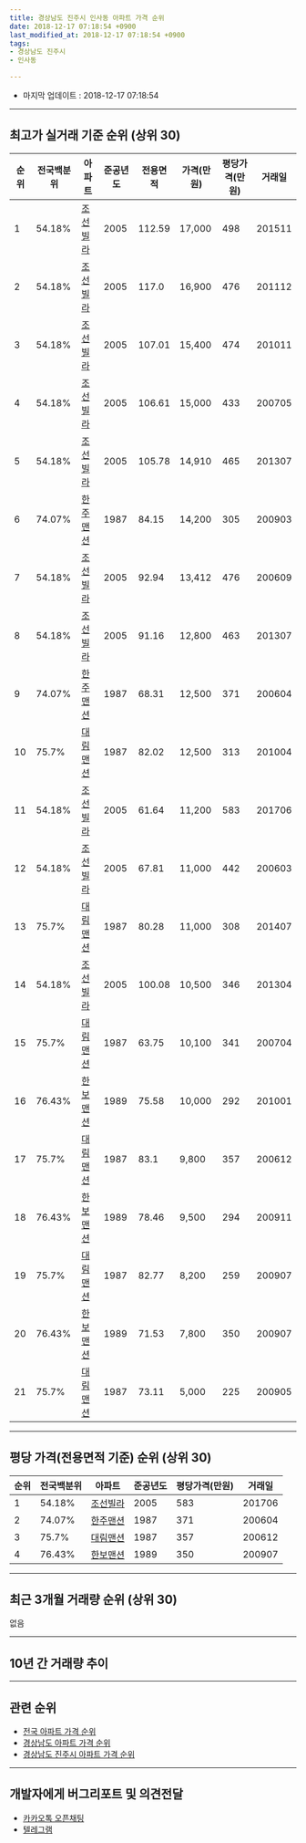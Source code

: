 ```yaml
---
title: 경상남도 진주시 인사동 아파트 가격 순위
date: 2018-12-17 07:18:54 +0900
last_modified_at: 2018-12-17 07:18:54 +0900
tags:
- 경상남도 진주시
- 인사동

---
```


* 마지막 업데이트 : 2018-12-17 07:18:54

---

## 최고가 실거래 기준 순위 (상위 30)


|순위|전국백분위|아파트|준공년도|전용면적|가격(만원)|평당가격(만원)|거래일|
|---|---|---|---|---|---|---|---|
|1|54.18%|[조선빌라](https://search.naver.com/search.naver?query=%EA%B2%BD%EC%83%81%EB%82%A8%EB%8F%84+%EC%A7%84%EC%A3%BC%EC%8B%9C+%EC%9D%B8%EC%82%AC%EB%8F%99+%EC%A1%B0%EC%84%A0%EB%B9%8C%EB%9D%BC)|2005|112.59|17,000|498|201511|
|2|54.18%|[조선빌라](https://search.naver.com/search.naver?query=%EA%B2%BD%EC%83%81%EB%82%A8%EB%8F%84+%EC%A7%84%EC%A3%BC%EC%8B%9C+%EC%9D%B8%EC%82%AC%EB%8F%99+%EC%A1%B0%EC%84%A0%EB%B9%8C%EB%9D%BC)|2005|117.0|16,900|476|201112|
|3|54.18%|[조선빌라](https://search.naver.com/search.naver?query=%EA%B2%BD%EC%83%81%EB%82%A8%EB%8F%84+%EC%A7%84%EC%A3%BC%EC%8B%9C+%EC%9D%B8%EC%82%AC%EB%8F%99+%EC%A1%B0%EC%84%A0%EB%B9%8C%EB%9D%BC)|2005|107.01|15,400|474|201011|
|4|54.18%|[조선빌라](https://search.naver.com/search.naver?query=%EA%B2%BD%EC%83%81%EB%82%A8%EB%8F%84+%EC%A7%84%EC%A3%BC%EC%8B%9C+%EC%9D%B8%EC%82%AC%EB%8F%99+%EC%A1%B0%EC%84%A0%EB%B9%8C%EB%9D%BC)|2005|106.61|15,000|433|200705|
|5|54.18%|[조선빌라](https://search.naver.com/search.naver?query=%EA%B2%BD%EC%83%81%EB%82%A8%EB%8F%84+%EC%A7%84%EC%A3%BC%EC%8B%9C+%EC%9D%B8%EC%82%AC%EB%8F%99+%EC%A1%B0%EC%84%A0%EB%B9%8C%EB%9D%BC)|2005|105.78|14,910|465|201307|
|6|74.07%|[한주맨션](https://search.naver.com/search.naver?query=%EA%B2%BD%EC%83%81%EB%82%A8%EB%8F%84+%EC%A7%84%EC%A3%BC%EC%8B%9C+%EC%9D%B8%EC%82%AC%EB%8F%99+%ED%95%9C%EC%A3%BC%EB%A7%A8%EC%85%98)|1987|84.15|14,200|305|200903|
|7|54.18%|[조선빌라](https://search.naver.com/search.naver?query=%EA%B2%BD%EC%83%81%EB%82%A8%EB%8F%84+%EC%A7%84%EC%A3%BC%EC%8B%9C+%EC%9D%B8%EC%82%AC%EB%8F%99+%EC%A1%B0%EC%84%A0%EB%B9%8C%EB%9D%BC)|2005|92.94|13,412|476|200609|
|8|54.18%|[조선빌라](https://search.naver.com/search.naver?query=%EA%B2%BD%EC%83%81%EB%82%A8%EB%8F%84+%EC%A7%84%EC%A3%BC%EC%8B%9C+%EC%9D%B8%EC%82%AC%EB%8F%99+%EC%A1%B0%EC%84%A0%EB%B9%8C%EB%9D%BC)|2005|91.16|12,800|463|201307|
|9|74.07%|[한주맨션](https://search.naver.com/search.naver?query=%EA%B2%BD%EC%83%81%EB%82%A8%EB%8F%84+%EC%A7%84%EC%A3%BC%EC%8B%9C+%EC%9D%B8%EC%82%AC%EB%8F%99+%ED%95%9C%EC%A3%BC%EB%A7%A8%EC%85%98)|1987|68.31|12,500|371|200604|
|10|75.7%|[대림맨션](https://search.naver.com/search.naver?query=%EA%B2%BD%EC%83%81%EB%82%A8%EB%8F%84+%EC%A7%84%EC%A3%BC%EC%8B%9C+%EC%9D%B8%EC%82%AC%EB%8F%99+%EB%8C%80%EB%A6%BC%EB%A7%A8%EC%85%98)|1987|82.02|12,500|313|201004|
|11|54.18%|[조선빌라](https://search.naver.com/search.naver?query=%EA%B2%BD%EC%83%81%EB%82%A8%EB%8F%84+%EC%A7%84%EC%A3%BC%EC%8B%9C+%EC%9D%B8%EC%82%AC%EB%8F%99+%EC%A1%B0%EC%84%A0%EB%B9%8C%EB%9D%BC)|2005|61.64|11,200|583|201706|
|12|54.18%|[조선빌라](https://search.naver.com/search.naver?query=%EA%B2%BD%EC%83%81%EB%82%A8%EB%8F%84+%EC%A7%84%EC%A3%BC%EC%8B%9C+%EC%9D%B8%EC%82%AC%EB%8F%99+%EC%A1%B0%EC%84%A0%EB%B9%8C%EB%9D%BC)|2005|67.81|11,000|442|200603|
|13|75.7%|[대림맨션](https://search.naver.com/search.naver?query=%EA%B2%BD%EC%83%81%EB%82%A8%EB%8F%84+%EC%A7%84%EC%A3%BC%EC%8B%9C+%EC%9D%B8%EC%82%AC%EB%8F%99+%EB%8C%80%EB%A6%BC%EB%A7%A8%EC%85%98)|1987|80.28|11,000|308|201407|
|14|54.18%|[조선빌라](https://search.naver.com/search.naver?query=%EA%B2%BD%EC%83%81%EB%82%A8%EB%8F%84+%EC%A7%84%EC%A3%BC%EC%8B%9C+%EC%9D%B8%EC%82%AC%EB%8F%99+%EC%A1%B0%EC%84%A0%EB%B9%8C%EB%9D%BC)|2005|100.08|10,500|346|201304|
|15|75.7%|[대림맨션](https://search.naver.com/search.naver?query=%EA%B2%BD%EC%83%81%EB%82%A8%EB%8F%84+%EC%A7%84%EC%A3%BC%EC%8B%9C+%EC%9D%B8%EC%82%AC%EB%8F%99+%EB%8C%80%EB%A6%BC%EB%A7%A8%EC%85%98)|1987|63.75|10,100|341|200704|
|16|76.43%|[한보맨션](https://search.naver.com/search.naver?query=%EA%B2%BD%EC%83%81%EB%82%A8%EB%8F%84+%EC%A7%84%EC%A3%BC%EC%8B%9C+%EC%9D%B8%EC%82%AC%EB%8F%99+%ED%95%9C%EB%B3%B4%EB%A7%A8%EC%85%98)|1989|75.58|10,000|292|201001|
|17|75.7%|[대림맨션](https://search.naver.com/search.naver?query=%EA%B2%BD%EC%83%81%EB%82%A8%EB%8F%84+%EC%A7%84%EC%A3%BC%EC%8B%9C+%EC%9D%B8%EC%82%AC%EB%8F%99+%EB%8C%80%EB%A6%BC%EB%A7%A8%EC%85%98)|1987|83.1|9,800|357|200612|
|18|76.43%|[한보맨션](https://search.naver.com/search.naver?query=%EA%B2%BD%EC%83%81%EB%82%A8%EB%8F%84+%EC%A7%84%EC%A3%BC%EC%8B%9C+%EC%9D%B8%EC%82%AC%EB%8F%99+%ED%95%9C%EB%B3%B4%EB%A7%A8%EC%85%98)|1989|78.46|9,500|294|200911|
|19|75.7%|[대림맨션](https://search.naver.com/search.naver?query=%EA%B2%BD%EC%83%81%EB%82%A8%EB%8F%84+%EC%A7%84%EC%A3%BC%EC%8B%9C+%EC%9D%B8%EC%82%AC%EB%8F%99+%EB%8C%80%EB%A6%BC%EB%A7%A8%EC%85%98)|1987|82.77|8,200|259|200907|
|20|76.43%|[한보맨션](https://search.naver.com/search.naver?query=%EA%B2%BD%EC%83%81%EB%82%A8%EB%8F%84+%EC%A7%84%EC%A3%BC%EC%8B%9C+%EC%9D%B8%EC%82%AC%EB%8F%99+%ED%95%9C%EB%B3%B4%EB%A7%A8%EC%85%98)|1989|71.53|7,800|350|200907|
|21|75.7%|[대림맨션](https://search.naver.com/search.naver?query=%EA%B2%BD%EC%83%81%EB%82%A8%EB%8F%84+%EC%A7%84%EC%A3%BC%EC%8B%9C+%EC%9D%B8%EC%82%AC%EB%8F%99+%EB%8C%80%EB%A6%BC%EB%A7%A8%EC%85%98)|1987|73.11|5,000|225|200905|


---

## 평당 가격(전용면적 기준) 순위 (상위 30)


|순위|전국백분위|아파트|준공년도|평당가격(만원)|거래일|
|---|---|---|---|---|---|
|1|54.18%|[조선빌라](https://search.naver.com/search.naver?query=%EA%B2%BD%EC%83%81%EB%82%A8%EB%8F%84+%EC%A7%84%EC%A3%BC%EC%8B%9C+%EC%9D%B8%EC%82%AC%EB%8F%99+%EC%A1%B0%EC%84%A0%EB%B9%8C%EB%9D%BC)|2005|583|201706|
|2|74.07%|[한주맨션](https://search.naver.com/search.naver?query=%EA%B2%BD%EC%83%81%EB%82%A8%EB%8F%84+%EC%A7%84%EC%A3%BC%EC%8B%9C+%EC%9D%B8%EC%82%AC%EB%8F%99+%ED%95%9C%EC%A3%BC%EB%A7%A8%EC%85%98)|1987|371|200604|
|3|75.7%|[대림맨션](https://search.naver.com/search.naver?query=%EA%B2%BD%EC%83%81%EB%82%A8%EB%8F%84+%EC%A7%84%EC%A3%BC%EC%8B%9C+%EC%9D%B8%EC%82%AC%EB%8F%99+%EB%8C%80%EB%A6%BC%EB%A7%A8%EC%85%98)|1987|357|200612|
|4|76.43%|[한보맨션](https://search.naver.com/search.naver?query=%EA%B2%BD%EC%83%81%EB%82%A8%EB%8F%84+%EC%A7%84%EC%A3%BC%EC%8B%9C+%EC%9D%B8%EC%82%AC%EB%8F%99+%ED%95%9C%EB%B3%B4%EB%A7%A8%EC%85%98)|1989|350|200907|


---

## 최근 3개월 거래량 순위 (상위 30)

없음

---

## 10년 간 거래량 추이


<div style="width:100%;">
    <canvas id="deal_progress" height="250"></canvas>
</div>

<script>
new Chart(document.getElementById("deal_progress"), {
    type: 'line',
    data: {
        labels: ['200812','200901','200902','200903','200904','200905','200906','200907','200908','200909','200910','200911','200912','201001','201002','201003','201004','201005','201006','201007','201008','201009','201010','201011','201012','201101','201102','201103','201104','201105','201106','201107','201108','201109','201110','201111','201112','201201','201202','201203','201204','201205','201206','201207','201208','201209','201210','201211','201212','201301','201302','201303','201304','201305','201306','201307','201308','201309','201310','201311','201312','201401','201402','201403','201404','201405','201406','201407','201408','201409','201410','201411','201412','201501','201502','201503','201504','201505','201506','201507','201508','201509','201510','201511','201512','201601','201602','201603','201604','201605','201606','201607','201608','201609','201610','201611','201612','201701','201702','201703','201704','201705','201706','201707','201708','201709','201710','201711','201712','201801','201802','201803','201804','201805','201806','201807','201808','201809','201810','201811','201812'],
        datasets: [{
            label: '실거래 수',
            pointRadius: 1,
            data: [0, 0, 0, 1, 1, 2, 0, 2, 0, 1, 0, 1, 0, 1, 0, 2, 1, 0, 0, 1, 0, 0, 0, 1, 0, 1, 0, 1, 1, 0, 0, 0, 1, 0, 0, 0, 1, 0, 0, 0, 1, 1, 0, 1, 1, 0, 1, 0, 0, 1, 0, 1, 1, 0, 1, 2, 0, 0, 0, 1, 0, 0, 0, 0, 0, 2, 0, 1, 0, 0, 0, 1, 0, 0, 0, 1, 0, 0, 0, 1, 0, 0, 0, 2, 0, 0, 0, 1, 0, 0, 0, 0, 0, 0, 2, 0, 0, 0, 1, 0, 0, 0, 2, 0, 2, 0, 0, 0, 1, 1, 0, 1, 0, 2, 0, 1, 1, 1, 0, 0, 0],
            borderColor: "rgba(255, 201, 14, 1)",
            backgroundColor: "rgba(255, 201, 14, 0.5)",
            fill: true,
        }]
    },
    options: {
        responsive: true,
        title: {
            display: true,
            text: '10년간 거래량 추이'
        },
        tooltips: {
            mode: 'index',
            intersect: false,
        },
        hover: {
            mode: 'nearest',
            intersect: true
        },
        scales: {
            xAxes: [{
                display: true,
                scaleLabel: {
                    display: true,
                    labelString: '년/월'
                }
            }],
            yAxes: [{
                display: true,
                ticks: {
                    suggestedMin: 0,
                },
                scaleLabel: {
                    display: true,
                    labelString: '실거래 수'
                }
            }]
        }
    }
});

</script>


---

## 관련 순위

- [전국 아파트 가격 순위](https://inasie.github.io/apt-ranking/전국)
- [경상남도 아파트 가격 순위](https://inasie.github.io/apt-ranking/경상남도)
- [경상남도 진주시 아파트 가격 순위](https://inasie.github.io/apt-ranking/경상남도-진주시)


---

## 개발자에게 버그리포트 및 의견전달

- [카카오톡 오픈채팅](https://open.kakao.com/o/gLJUAP4)
- [텔레그램](https://t.me/inasie)

